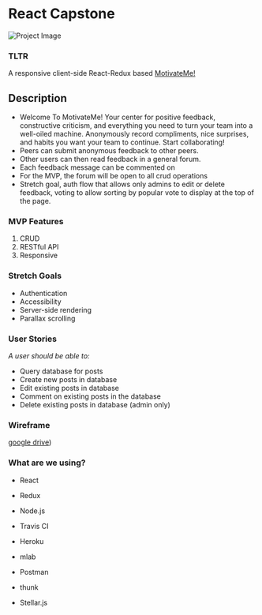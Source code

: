 # React Capstone
![Project Image](https://i.giphy.com/ah7KwjMNJlhtK.gif)

### TLTR
A responsive client-side React-Redux based [MotivateMe!](https://media3.giphy.com/media/xUA7baCMQfFkvG5BdK/giphy.gif)

## Description
- Welcome To MotivateMe! Your center for positive feedback, constructive criticism, and everything you need to turn your team into a well-oiled machine. Anonymously record compliments, nice surprises, and habits you want your team to continue. Start collaborating!
- Peers can submit anonymous feedback to other peers.
- Other users can then read feedback in a general forum.
- Each feedback message can be commented on
- For the MVP, the forum will be open to all crud operations
- Stretch goal, auth flow that allows only admins to edit or delete feedback, voting to allow sorting by popular vote to display at the top of the page.

### MVP Features
1. CRUD 
2. RESTful API
3. Responsive

### Stretch Goals
- Authentication
- Accessibility
- Server-side rendering
- Parallax scrolling

### User Stories
_A user should be able to:_
- Query database for posts
- Create new posts in database
- Edit existing posts in database
- Comment on existing posts in the database
- Delete existing posts in database (admin only)

### Wireframe
[google drive](https://goo.gl/6zfcFG))

### What are we using?
* React
* Redux
* Node.js
* Travis CI
* Heroku
* mlab
* Postman

* thunk
* Stellar.js